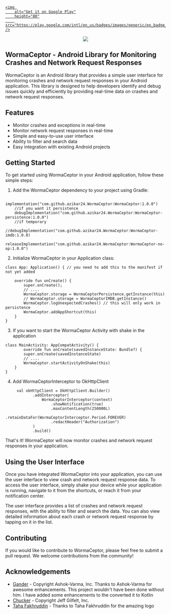 <p align="left">
<a href="https://play.google.com/store/apps/details?id=com.azikar24.wormaceptordemo&">
    
    <img 
    	alt="Get it on Google Play"
        height="80"
        src="https://play.google.com/intl/en_us/badges/images/generic/en_badge_web_generic.png" />
</a>  

</p>
	
<p align="center"><img src="https://azikar24.com/wp-content/uploads/2023/03/WormaCeptor.png"/></p>


## WormaCeptor - Android Library for Monitoring Crashes and Network Request Responses

WormaCeptor is an Android library that provides a simple user interface for monitoring crashes and network request responses in your Android application. This library is designed to help developers identify and debug issues quickly and efficiently by providing real-time data on crashes and network request responses.


## Features

- Monitor crashes and exceptions in real-time
- Monitor network request responses in real-time
- Simple and easy-to-use user interface
- Ability to filter and search data
- Easy integration with existing Android projects

## Getting Started

To get started using WormaCeptor in your Android application, follow these simple steps:

1. Add the WormaCeptor dependency to your project using Gradle:
```
	implementation("com.github.azikar24.WormaCeptor:WormaCeptor:1.0.0")
	//if you want it persistence
    debugImplementation("com.github.azikar24.WormaCeptor:WormaCeptor-persistence:1.0.0")
    //if temporary
    //debugImplementation("com.github.azikar24.WormaCeptor:WormaCeptor-imdb:1.0.0)
	releaseImplementation("com.github.azikar24.WormaCeptor:WormaCeptor-no-op:1.0.0")
```
2.    Initialize WormaCeptor in your Application class:

```
class App: Application() { // you need to add this to the manifest if not yet added
   
    override fun onCreate() {
        super.onCreate();
        // ....
        WormaCeptor.storage = WormaCeptorPersistence.getInstance(this)
        // WormaCeptor.storage = WormaCeptorIMDB.getInstance()
        WormaCeptor.logUnexpectedCrashes() // this will only work in persistence
        WormaCeptor.addAppShortcut(this)
    }
}
```
3. If you want to start the WormaCeptor Activity with shake in the application
```
class MainActivity: AppCompatActivity() {
        override fun onCreate(savedInstanceState: Bundle?) {
        super.onCreate(savedInstanceState)
        // ....
        WormaCeptor.startActivityOnShake(this)
    }
}
```

4. Add WormaCeptorInterceptor to OkHttpClient
```
     val okHttpClient = OkHttpClient.Builder()
            .addInterceptor(
                WormaCeptorInterceptor(context)
                    .showNotification(true)
                    .maxContentLength(250000L)
                    .retainDataFor(WormaCeptorInterceptor.Period.FOREVER)
                    .redactHeader("Authorization")
            )
            .build()
```
That's it! WormaCeptor will now monitor crashes and network request responses in your application.
## Using the User Interface

Once you have integrated WormaCeptor into your application, you can use the user interface to view crash and network request response data. To access the user interface, simply shake your device while your application is running, navigate to it from the shortcuts, or reach it from your notification center.

The user interface provides a list of crashes and network request responses, with the ability to filter and search the data. You can also view detailed information about each crash or network request response by tapping on it in the list.
## Contributing

If you would like to contribute to WormaCeptor, please feel free to submit a pull request. We welcome contributions from the community!

## Acknowledgements
 - [Gander](https://github.com/Ashok-Varma/Gander) - Copyright Ashok-Varma, Inc.
 Thanks to Ashok-Varma for awesome enhancements. This project wouldn't have been done without him. I have added some enhancements to the converted it to Kotlin
 - [Chucker](https://github.com/jgilfelt/chuck) - Copyright Jeff Gilfelt, Inc.
 - [Taha Fakhruddin](https://www.linkedin.com/in/tahafakhruddin) - Thanks to Taha Fakhruddin for the amazing logo
